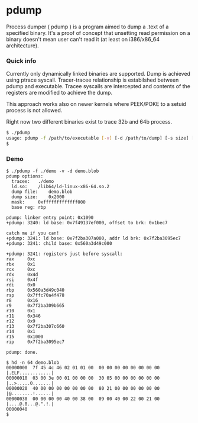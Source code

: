# pdump

Process dumper ( pdump ) is a program aimed to dump a .text of a specified binary. It's a proof of concept that unsetting read permission on a binary doesn't mean user can't read it (at least on i386/x86_64 architecture).

### Quick info

Currently only dynamically linked binaries are supported. Dump is achieved using ptrace syscall. Tracer-tracee relationship is estabilshed between pdump and executable. Tracee syscalls are intercepted and contents of the registers are modified to achieve the dump.

This approach works also on newer kernels where PEEK/POKE to a setuid process is not allowed.

Right now two different binaries exist to trace 32b and 64b process.

```sh
$ ./pdump
usage: pdump -f /path/to/executable [-v] [-d /path/to/dump] [-s size] [-l /path/to/ld.so] [-r register] [-m mask]
$
```

### Demo

```
$ ./pdump -f ./demo -v -d demo.blob
pdump options:
  tracee:	./demo
  ld.so:	/lib64/ld-linux-x86-64.so.2
  dump file:	demo.blob
  dump size:	0x2000
  mask:		0xfffffffffffff000
  base reg:	rbp

pdump: linker entry point: 0x1090
+pdump: 3240: ld base: 0x7f49137ef000, offset to brk: 0x1bec7

catch me if you can!
+pdump: 3241: ld base: 0x7f2ba307a000, addr ld brk: 0x7f2ba3095ec7
+pdump: 3241: child base: 0x560a3d49c000

+pdump: 3241: registers just before syscall:
rax		0xc
rbx		0x1
rcx		0xc
rdx		0x4d
rsi		0x4f
rdi		0x0
rbp		0x560a3d49c040
rsp		0x7ffc70a4f478
r8		0x16
r9		0x7f2ba309b665
r10		0x1
r11		0x346
r12		0x9
r13		0x7f2ba307c660
r14		0x1
r15		0x1000
rip		0x7f2ba3095ec7

pdump: done.

$ hd -n 64 demo.blob
00000000  7f 45 4c 46 02 01 01 00  00 00 00 00 00 00 00 00  |.ELF............|
00000010  03 00 3e 00 01 00 00 00  30 05 00 00 00 00 00 00  |..>.....0.......|
00000020  40 00 00 00 00 00 00 00  80 21 00 00 00 00 00 00  |@........!......|
00000030  00 00 00 00 40 00 38 00  09 00 40 00 22 00 21 00  |....@.8...@.".!.|
00000040 
$

```

